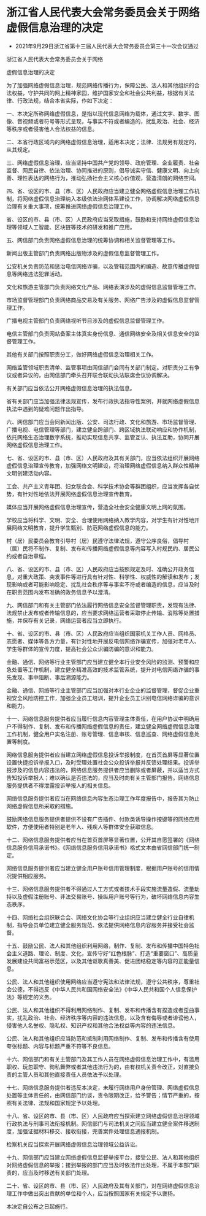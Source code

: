 # 浙江省人民代表大会常务委员会关于网络虚假信息治理的决定

- 2021年9月29日浙江省第十三届人民代表大会常务委员会第三十一次会议通过

<!-- INFO END -->

浙江省人民代表大会常务委员会关于网络

虚假信息治理的决定

为了加强网络虚假信息治理，规范网络传播行为，保障公民、法人和其他组织的合法权益，守护共同的网上精神家园，维护国家安全和社会公共利益，根据有关法律、行政法规，结合本省实际，作如下决定：

一、本决定所称网络虚假信息，是指以现代信息网络为载体，通过文字、数字、图像、音视频或者符号等形式呈现，与事实不符或者编造的，扰乱政治、社会、经济等秩序或者侵害他人合法权益的信息。

二、本省行政区域内的网络虚假信息治理，适用本决定；法律、法规另有规定的，从其规定。

三、网络虚假信息治理，应当坚持中国共产党的领导、政府管理、企业履责、社会监督、网民自律、依法治理、协同推进的原则，倡导诚实守信、健康文明、向上向善、理性表达的网络行为，推动弘扬社会主义核心价值观，营造清朗的网络空间。

四、省、设区的市、县（市、区）人民政府应当建立健全网络虚假信息治理工作机制，将网络虚假信息治理纳入本级依法治网体系建设工作，协调解决网络虚假信息治理有关重大事项，统筹推进网络虚假信息治理工作。

省、设区的市、县（市、区）人民政府应当采取措施，鼓励和支持网络虚假信息治理等领域人工智能、区块链等技术的研发和推广应用。

五、网信部门负责网络虚假信息治理的统筹协调和相关监督管理等工作。

新闻出版主管部门负责网络出版物涉及的虚假信息监督管理工作。

公安机关负责防范和惩治电信网络诈骗，以及管辖范围内的编造、故意传播虚假信息等网络违法犯罪活动。

文化和旅游主管部门负责网络文化产品、网络表演涉及的虚假信息监督管理工作。

市场监督管理部门负责网络商品交易及有关服务、网络广告涉及的虚假信息监督管理工作。

广播电视主管部门负责网络视听节目涉及的虚假信息监督管理工作。

电信主管部门负责网站备案主体真实身份信息、通信网络安全及相关信息安全的监督管理工作。

其他有关部门按照职责分工，做好网络虚假信息治理相关工作。

网络监管领域职责清单、监管事项由网信部门会同有关部门制定。对职责分工有争议或者异议的，由网信部门牵头召开联合联动执法联席会议协调解决。

有关部门应当依法公开网络虚假信息治理的执法信息。

省有关部门应当加强法律法规宣传，发布行政执法指导性案例，并就网络虚假信息执法中遇到的疑难问题作出指导。

六、网信部门应当会同新闻出版、公安、司法行政、文化和旅游、市场监督管理、广播电视、电信管理等部门，建立健全跨部门、跨区域执法联动响应和协作机制，依托网络生态治理数字系统，推动实现信息共享、监管互认、执法互助，协同开展网络虚假信息治理工作。

七、省、设区的市、县（市、区）人民政府及其有关部门，应当依法组织开展网络虚假信息治理宣传教育，加强网络文明建设，将治理网络虚假信息纳入群众性精神文明创建活动内容。

工会、共产主义青年团、妇女联合会、科学技术协会等群团组织，应当发挥各自优势，有针对性地依法开展网络虚假信息治理宣传教育。

媒体应当开展网络虚假信息治理宣传，营造全社会安全健康文明上网的氛围。

学校应当将科学、文明、安全、合理使用网络纳入教学内容，对学生有针对性地开展网络文明教育，提升学生甄别、防范网络虚假信息的能力。

村（居）民委员会教育引导村（居）民遵守法律法规，遵守公序良俗，倡导村（居）民将不制作、复制、发布和传播网络虚假信息等内容写入村规民约、居民公约或者自治章程。

八、省、设区的市、县（市、区）人民政府应当按照规定及时、准确公开政务信息，对重大政策、突发事件等进行具有针对性、科学性、权威性的解读和发布；发现影响或者可能影响稳定、扰乱社会秩序等与事实不符或者编造的信息，应当及时在职责范围内发布准确的政务信息予以澄清。

九、网信部门和有关主管部门依法履行网络信息安全监督管理职责，发现有法律、法规禁止发布或者传输信息的，应当要求网络运营者采取停止传输、消除等处置措施，并保存有关记录，网络运营者应当立即执行。

十、省、设区的市、县（市、区）人民政府应当组织国家机关工作人员、网格员、志愿者、媒体等各方力量，有针对性地开展反电信网络诈骗宣传，加强对老年人、学生等群体的宣传力度，提高社会公众识骗防骗的意识和能力。

金融、通信、网络等行业主管部门应当建立健全本行业安全风险的监测、预警和应急处置等工作机制，建立健全精准高效的技术监管系统，提升对电信网络诈骗的事先发现、事中阻断、事后溯源能力。

金融、通信、网络等行业主管部门应当加强对本行业企业的监督管理，督促企业重视安全风险防控工作，加强企业员工培训，提升企业员工识别电信网络诈骗的意识和能力。

十一、网络信息服务提供者应当履行信息内容管理主体责任，在用户协议中明确用户不得制作、复制、发布和传播网络虚假信息的责任，建立健全网络虚假信息治理工作机制，健全用户实名注册、账号管理、信息审核、信息巡查、网络虚假信息处置等制度。

网络信息服务提供者应当建立网络虚假信息投诉举报制度，在首页首屏等显著位置设置快捷投诉举报入口，及时受理处置社会公众投诉举报并反馈处理结果。投诉举报涉及的信息内容违法的，网络信息服务提供者应当删除或者屏蔽，并以适当方式告知投诉举报人；难以确认是否违法的，应当及时向有关主管部门报告。网络信息服务提供者不得泄露投诉举报人的相关信息。

网络信息服务提供者应当在网络信息内容生态治理工作年度报告中，报告其为防止网络虚假信息所采取的措施。

鼓励网络信息服务提供者提供不设有广告插件、付款类诱导操作按键等的网络应用软件，方便使用者特别是老年人、残疾人等群体安全获取信息。

十二、网络信息服务提供者应当在首页首屏等显著位置，公开其自愿签署的《网络信息服务信用承诺书》。《网络信息服务信用承诺书》格式文本由省网信部门统一制定。

网络信息服务提供者应当建立健全用户账号信用管理制度，根据用户账号的信用情况提供相应服务。

十三、网络信息服务提供者不得通过人工方式或者技术手段实施流量造假、流量劫持以及虚假注册账号、非法交易账号、操纵用户账号等行为，破坏网络信息内容生态秩序。

十四、网络社会组织联合会、网络文化协会等行业组织应当建立健全行业自律机制，指导会员单位建立健全服务规范、依法提供网络信息内容服务并接受社会监督。

十五、鼓励公民、法人和其他组织利用网络，制作、复制、发布和传播中国特色社会主义道路、理论、制度、文化，宣传守好“红色根脉”、打造“重要窗口”、高质量发展建设共同富裕示范区，以及其他讴歌真善美、促进团结稳定等内容的正能量信息。

公民、法人和其他组织使用网络应当遵守宪法和法律法规，遵守公共秩序，尊重社会公德，不得违反《中华人民共和国网络安全法》《中华人民共和国个人信息保护法》等规定的义务。

公民、法人和其他组织不得利用网络制作、复制、发布和传播含有捏造或者歪曲事实，扰乱政治、社会、经济秩序等内容的违法信息，以及含有侮辱或者诽谤他人，侵害他人名誉权、隐私权、知识产权和其他合法权益等内容的违法信息。

公民、法人和其他组织应当防范和抵制利用网络制作、复制、发布和传播含有使用夸张标题、内容与标题严重不符等不良信息。

十六、网信部门和有关主管部门及其工作人员在网络虚假信息治理工作中，有滥用职权、玩忽职守、徇私舞弊或者其他违法行为的，由有权机关责令改正，对直接负责的主管人员和其他直接责任人员依法予以处理。

十七、网络信息服务提供者违反本决定，未履行网络用户身份管理、网络虚假信息处置等主体责任的，由网信部门约谈，责令限期改正，给予警告；情节严重的，按照有关法律、法规和国家规定予以处理。

十八、省、设区的市、县（市、区）人民政府应当探索建立网络虚假信息治理领域行政执法与刑事司法衔接机制。网信部门与司法机关之间应当建立健全案件移送制度，加强证据材料移交、接收衔接，完善案件处理信息通报机制。

检察机关应当探索开展网络虚假信息治理领域公益诉讼。

十九、网信部门应当建立网络虚假信息监督举报平台，接受公民、法人和其他组织对网络虚假信息的举报；接到举报的部门应当及时依法作出处理，不属于本部门职责的，应当及时移送有关部门处理。

二十、省、设区的市、县（市、区）人民政府及其有关部门，对在网络虚假信息治理工作中做出突出贡献的单位和个人，应当按照国家有关规定予以褒扬。

本决定自公布之日起施行。
